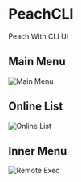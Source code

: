 # PeachCLI
Peach With CLI UI

## Main Menu
![Main Menu](https://i.postimg.cc/pX8MwSC4/Main-Menu.jpg)

## Online List
![Online List](https://i.postimg.cc/rmtfDBDL/online-list.jpg)

## Inner Menu
![Remote Exec](https://i.postimg.cc/Tw8r4p3Z/remote-execution-menu.jpg)

